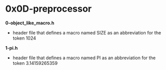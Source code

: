 # 0x0D-preprocessor

**0-object_like_macro.h**
* header file that defines a macro named SIZE as an abbreviation for the token 1024

**1-pi.h**
* header file that defines a macro named PI as an abbreviation for the token 3.14159265359